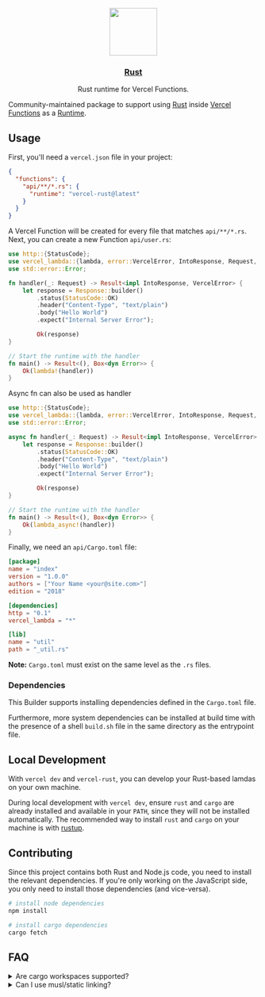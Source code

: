 <p align="center">
  <a href="https://vercel.com">
    <img src="https://assets.vercel.com/image/upload/v1588805858/repositories/vercel/logo.png" height="96">
    <h3 align="center">Rust</h3>
  </a>
  <p align="center">Rust runtime for Vercel Functions.</p>
</p>

Community-maintained package to support using [Rust](https://www.rust-lang.org/) inside [Vercel Functions](https://vercel.com/docs/serverless-functions/introduction) as a [Runtime](https://vercel.com/docs/runtimes).

## Usage

First, you'll need a `vercel.json` file in your project:

```json
{
  "functions": {
    "api/**/*.rs": {
      "runtime": "vercel-rust@latest"
    }
  }
}
```

A Vercel Function will be created for every file that matches `api/**/*.rs`. Next, you can create a new Function `api/user.rs`:

```rust
use http::{StatusCode};
use vercel_lambda::{lambda, error::VercelError, IntoResponse, Request, Response};
use std::error::Error;

fn handler(_: Request) -> Result<impl IntoResponse, VercelError> {
	let response = Response::builder()
		.status(StatusCode::OK)
		.header("Content-Type", "text/plain")
		.body("Hello World")
		.expect("Internal Server Error");

		Ok(response)
}

// Start the runtime with the handler
fn main() -> Result<(), Box<dyn Error>> {
	Ok(lambda!(handler))
}
```

Async fn can also be used as handler
```rust
use http::{StatusCode};
use vercel_lambda::{lambda, error::VercelError, IntoResponse, Request, Response};
use std::error::Error;

async fn handler(_: Request) -> Result<impl IntoResponse, VercelError> {
	let response = Response::builder()
		.status(StatusCode::OK)
		.header("Content-Type", "text/plain")
		.body("Hello World")
		.expect("Internal Server Error");

		Ok(response)
}

// Start the runtime with the handler
fn main() -> Result<(), Box<dyn Error>> {
	Ok(lambda_async!(handler))
}
```

Finally, we need an `api/Cargo.toml` file:

```toml
[package]
name = "index"
version = "1.0.0"
authors = ["Your Name <your@site.com>"]
edition = "2018"

[dependencies]
http = "0.1"
vercel_lambda = "*"

[lib]
name = "util"
path = "_util.rs"
```

**Note:** `Cargo.toml` must exist on the same level as the `.rs` files.

### Dependencies

This Builder supports installing dependencies defined in the `Cargo.toml` file.

Furthermore, more system dependencies can be installed at build time with the presence of a shell `build.sh` file in the same directory as the entrypoint file.

## Local Development

With `vercel dev` and `vercel-rust`, you can develop your Rust-based lamdas on your own machine.

During local development with `vercel dev`, ensure `rust` and `cargo` are already installed and available in your `PATH`, since they will not be installed automatically. The recommended way to install `rust` and `cargo` on your machine is with [rustup](https://rustup.rs).

## Contributing

Since this project contains both Rust and Node.js code, you need to install the relevant dependencies. If you're only working on the JavaScript side, you only need to install those dependencies (and vice-versa).

```sh
# install node dependencies
npm install

# install cargo dependencies
cargo fetch
```

## FAQ

<details>
  <summary>Are cargo workspaces supported?</summary>
  
Not quite. Cargo's workspaces feature is a great tool when working on multiple binaries and libraries in a single project. If a cargo workspace is found in the entrypoint, however, `vercel-rust` will fail to build.

To get around this limitation, create build entries in your `vercel.json` file for each `Cargo.toml` that represents a Function within your workspace. In your `.vercelignore`, you'll want to add any binary or library project folders that aren't needed for your lambdas to speed up the build process like your `Cargo.toml` workspace.

It's also recommended to have a `Cargo.lock` alongside your lambda `Cargo.toml` files to speed up the build process. You can do this by running cargo check or a similar command within each project folder that contains a lambda.

If you have a compelling case for workspaces to be supported by `vercel-rust` which are too cumbersome with this workaround, please submit an issue! We're always looking for feedback.

</details>

<details>
  <summary>Can I use musl/static linking?</summary>
  
Unfortunately, the AWS Lambda Runtime for Rust relies (tangentially) on `proc_macro`, which won't compile on musl targets. Without `musl`, all linking must be dynamic. If you have a crate that relies on system libraries like `postgres` or `mysql`, you can include those library files with the `includeFiles` config option and set the proper environment variables, config, etc. that you need to get the library to compile.

For more information, please see [this issue](https://github.com/mike-engel/vercel-rust/issues/2).

</details>

